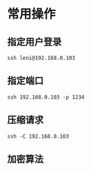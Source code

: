 # 常用操作

## 指定用户登录
`ssh leni@192.168.0.103`

## 指定端口

`ssh 192.168.0.103 -p 1234`

## 压缩请求

`ssh -C 192.168.0.103`

## 加密算法

` `